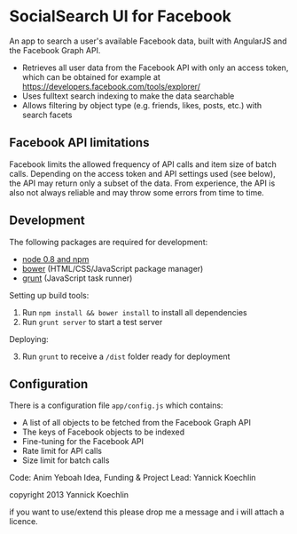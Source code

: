 SocialSearch UI for Facebook
============================

An app to search a user's available Facebook data, built with AngularJS and the Facebook Graph API.

- Retrieves all user data from the Facebook API with only an access token, which can be obtained for example at https://developers.facebook.com/tools/explorer/
- Uses fulltext search indexing to make the data searchable
- Allows filtering by object type (e.g. friends, likes, posts, etc.) with search facets

Facebook API limitations
------------------------

Facebook limits the allowed frequency of API calls and item size of batch calls. Depending on the access token and API settings used (see below), the API may return only a subset of the data. From experience, the API is also not always reliable and may throw some errors from time to time.

Development
-----------

The following packages are required for development:

- [node 0.8 and npm](http://nodejs.org/download/)
- [bower](http://twitter.github.com/bower/) (HTML/CSS/JavaScript package manager)
- [grunt](http://gruntjs.com/getting-started) (JavaScript task runner)

Setting up build tools:

1. Run `npm install && bower install` to install all dependencies
2. Run `grunt server` to start a test server

Deploying:

3. Run `grunt` to receive a `/dist` folder ready for deployment

Configuration
-------------

There is a configuration file `app/config.js` which contains:

- A list of all objects to be fetched from the Facebook Graph API
- The keys of Facebook objects to be indexed
- Fine-tuning for the Facebook API
 - Rate limit for API calls
 - Size limit for batch calls
 
 
Code: Anim Yeboah
Idea, Funding & Project Lead: Yannick Koechlin
 
copyright 2013 Yannick Koechlin

if you want to use/extend this please drop me a message and i will attach a licence.

